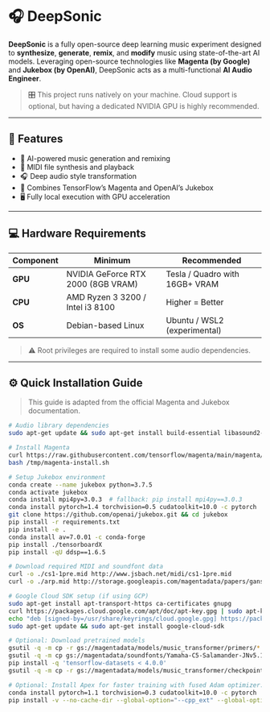 # 🎧 DeepSonic

**DeepSonic** is a fully open-source deep learning music experiment designed to **synthesize**, **generate**, **remix**, and **modify** music using state-of-the-art AI models. Leveraging open-source technologies like **Magenta (by Google)** and **Jukebox (by OpenAI)**, DeepSonic acts as a multi-functional **AI Audio Engineer**.

> 🎛️ This project runs natively on your machine. Cloud support is optional, but having a dedicated NVIDIA GPU is highly recommended.

---

## 🚀 Features

- 🎼 AI-powered music generation and remixing
- 🎹 MIDI file synthesis and playback
- 🎧 Deep audio style transformation
- 🧠 Combines TensorFlow’s Magenta and OpenAI’s Jukebox
- 🖥️ Fully local execution with GPU acceleration

---

## 💻 Hardware Requirements

| Component | Minimum | Recommended |
|----------|---------|-------------|
| **GPU** | NVIDIA GeForce RTX 2000 (8GB VRAM) | Tesla / Quadro with 16GB+ VRAM |
| **CPU** | AMD Ryzen 3 3200 / Intel i3 8100 | Higher = Better |
| **OS** | Debian-based Linux | Ubuntu / WSL2 (experimental) |

> ⚠️ Root privileges are required to install some audio dependencies.

---

## ⚙️ Quick Installation Guide

> This guide is adapted from the official Magenta and Jukebox documentation.

```bash
# Audio library dependencies
sudo apt-get update && sudo apt-get install build-essential libasound2-dev libjack-dev portaudio19-dev

# Install Magenta
curl https://raw.githubusercontent.com/tensorflow/magenta/main/magenta/tools/magenta-install.sh > /tmp/magenta-install.sh
bash /tmp/magenta-install.sh

# Setup Jukebox environment
conda create --name jukebox python=3.7.5
conda activate jukebox
conda install mpi4py=3.0.3  # fallback: pip install mpi4py==3.0.3
conda install pytorch=1.4 torchvision=0.5 cudatoolkit=10.0 -c pytorch
git clone https://github.com/openai/jukebox.git && cd jukebox
pip install -r requirements.txt
pip install -e .
conda install av=7.0.01 -c conda-forge 
pip install ./tensorboardX
pip install -qU ddsp==1.6.5

# Download required MIDI and soundfont data
curl -o ./cs1-1pre.mid http://www.jsbach.net/midi/cs1-1pre.mid
curl -o ./arp.mid http://storage.googleapis.com/magentadata/papers/gansynth/midi/arp.mid

# Google Cloud SDK setup (if using GCP)
sudo apt-get install apt-transport-https ca-certificates gnupg
curl https://packages.cloud.google.com/apt/doc/apt-key.gpg | sudo apt-key --keyring /usr/share/keyrings/cloud.google.gpg add -
echo "deb [signed-by=/usr/share/keyrings/cloud.google.gpg] https://packages.cloud.google.com/apt cloud-sdk main" | sudo tee /etc/apt/sources.list.d/google-cloud-sdk.list
sudo apt-get update && sudo apt-get install google-cloud-sdk

# Optional: Download pretrained models
gsutil -q -m cp -r gs://magentadata/models/music_transformer/primers/* ./DeepSonic/
gsutil -q -m cp gs://magentadata/soundfonts/Yamaha-C5-Salamander-JNv5.1.sf2 ./DeepSonic/
pip install -q 'tensorflow-datasets < 4.0.0'
gsutil -q -m cp -r gs://magentadata/models/music_transformer/checkpoints/* ./musictransformermodels/

# Optional: Install Apex for faster training with fused Adam optimizer:
conda install pytorch=1.1 torchvision=0.3 cudatoolkit=10.0 -c pytorch
pip install -v --no-cache-dir --global-option="--cpp_ext" --global-option="--cuda_ext" ./apex
